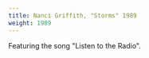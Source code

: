 ```yaml
---
title: Nanci Griffith, "Storms" 1989
weight: 1989
---
```

Featuring the song "Listen to the Radio".
